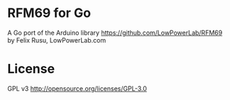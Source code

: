 RFM69 for Go
============

A Go port of the Arduino library https://github.com/LowPowerLab/RFM69 by Felix Rusu, LowPowerLab.com

License
=======

GPL v3 http://opensource.org/licenses/GPL-3.0
